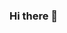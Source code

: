 ### Hi there 👋

<!--
**emileMbeke0820/emileMbeke0820** is a ✨ _special_ ✨ repository because its `README.md` (this file) appears on your GitHub profile.

Here are some ideas to get you started:

- 🔭 I’m currently working on Datawarehouse
- 🌱 I’m currently learning Python and SQL
- 👯 I’m looking to collaborate on ...
- 🤔 I’m looking for help with ...
- 💬 Ask me about Java
- 📫 How to reach me: coming soon
- 😄 Pronouns: Emile
- ⚡ Fun fact: I've never played a Computer Game in my Life.
-->
